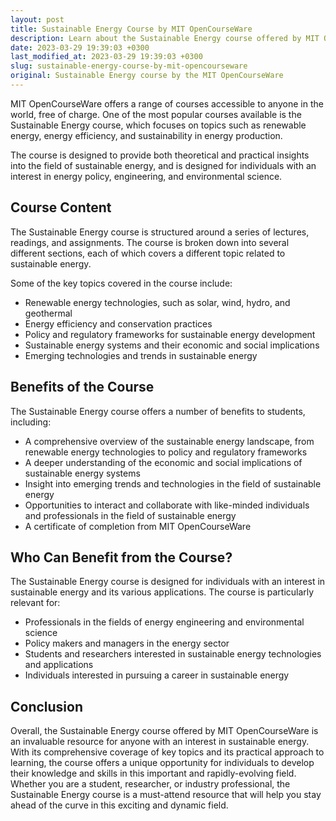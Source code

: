 ```yaml
---
layout: post
title: Sustainable Energy Course by MIT OpenCourseWare
description: Learn about the Sustainable Energy course offered by MIT OpenCourseWare, covering topics such as renewable energy, energy efficiency, and sustainability in energy production.
date: 2023-03-29 19:39:03 +0300
last_modified_at: 2023-03-29 19:39:03 +0300
slug: sustainable-energy-course-by-mit-opencourseware
original: Sustainable Energy course by the MIT OpenCourseWare
---
```


MIT OpenCourseWare offers a range of courses accessible to anyone in the world, free of charge. One of the most popular courses available is the Sustainable Energy course, which focuses on topics such as renewable energy, energy efficiency, and sustainability in energy production. 

The course is designed to provide both theoretical and practical insights into the field of sustainable energy, and is designed for individuals with an interest in energy policy, engineering, and environmental science. 

## Course Content

The Sustainable Energy course is structured around a series of lectures, readings, and assignments. The course is broken down into several different sections, each of which covers a different topic related to sustainable energy. 

Some of the key topics covered in the course include:

- Renewable energy technologies, such as solar, wind, hydro, and geothermal
- Energy efficiency and conservation practices
- Policy and regulatory frameworks for sustainable energy development
- Sustainable energy systems and their economic and social implications
- Emerging technologies and trends in sustainable energy

## Benefits of the Course

The Sustainable Energy course offers a number of benefits to students, including:

- A comprehensive overview of the sustainable energy landscape, from renewable energy technologies to policy and regulatory frameworks
- A deeper understanding of the economic and social implications of sustainable energy systems
- Insight into emerging trends and technologies in the field of sustainable energy
- Opportunities to interact and collaborate with like-minded individuals and professionals in the field of sustainable energy
- A certificate of completion from MIT OpenCourseWare

## Who Can Benefit from the Course?

The Sustainable Energy course is designed for individuals with an interest in sustainable energy and its various applications. The course is particularly relevant for:

- Professionals in the fields of energy engineering and environmental science
- Policy makers and managers in the energy sector
- Students and researchers interested in sustainable energy technologies and applications
- Individuals interested in pursuing a career in sustainable energy

## Conclusion

Overall, the Sustainable Energy course offered by MIT OpenCourseWare is an invaluable resource for anyone with an interest in sustainable energy. With its comprehensive coverage of key topics and its practical approach to learning, the course offers a unique opportunity for individuals to develop their knowledge and skills in this important and rapidly-evolving field. Whether you are a student, researcher, or industry professional, the Sustainable Energy course is a must-attend resource that will help you stay ahead of the curve in this exciting and dynamic field.
